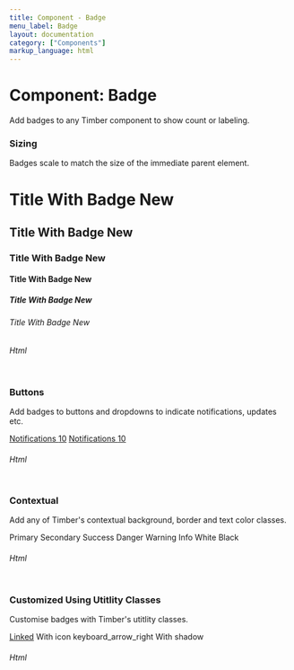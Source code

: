 ```yaml
---
title: Component - Badge
menu_label: Badge
layout: documentation
category: ["Components"]
markup_language: html
---
```


<div class="section-block">
  <div class="row pt-40 pt-md-40">
    <!-- Content Inner -->
    <div class="col w-9/12 w-md-full order-2 content-inner">
      <h1 class="font-light">Component: Badge</h1>
      <p>Add badges to any Timber component to show count or labeling.</p>
      <!-- Demo Block -->
      <div class="demo-block mt-80">
        <h3 class="font-light">Sizing</h3>
        <p>Badges scale to match the size of the immediate parent element.</p>
        <div class="p-30 rounded lead bg-grey-ultralight">
          <h1>Title With Badge <span class="badge rounded bg-pink color-white">New</span></h1>
          <h2>Title With Badge <span class="badge rounded bg-pink color-white">New</span></h2>
          <h3>Title With Badge <span class="badge rounded bg-pink color-white">New</span></h3>
          <h4>Title With Badge <span class="badge rounded bg-pink color-white">New</span></h4>
          <h5>Title With Badge <span class="badge rounded bg-pink color-white">New</span></h5>
          <h6>Title With Badge <span class="badge rounded bg-pink color-white">New</span></h6>
        </div>
      </div>
      <!-- Demo Block End -->
      <!-- code -->
      <h6 class="uppercase">Html</h6>
      <div class="rounded p-20 overflow-y-scroll mb-0 bg-gradient-grey-ultralight border-l border-4 border-solid border-indigo">
        <pre class="m-0 language-html"><code class="inline-block scrolling-touch"><!--<h1>Title With Badge <span class="badge rounded bg-pink color-white">New</span></h1>
--></code></pre>
      </div>
      <!-- code -->
      <!-- Demo Block -->
      <div class="demo-block mt-80">
        <h3 class="font-light">Buttons</h3>
        <p>Add badges to buttons and dropdowns to indicate notifications, updates etc.</p>
        <div class="p-30 rounded lead bg-grey-ultralight">
          <a href="#" class="button size-md mb-0 rounded">Notifications <span class="badge rounded ml-10 font-bold bg-white color-primary">10</span></a>
          <a href="#" class="button size-md mb-0 rounded-full bg-teal bg-hover-teal color-white">Notifications <span class="badge rounded-full ml-10 font-bold bg-white color-black">10</span></a>
        </div>
      </div>
      <!-- Demo Block End -->
      <!-- code -->
      <h6 class="uppercase">Html</h6>
      <div class="rounded p-20 overflow-y-scroll mb-0 bg-gradient-grey-ultralight border-l border-4 border-solid border-indigo">
        <pre class="m-0 language-html"><code class="inline-block scrolling-touch"><!--<a href="#" class="button size-md mb-0 rounded">Notifications <span class="badge rounded ml-10 font-bold bg-white color-primary">10</span></a>
<a href="#" class="button size-md mb-0 rounded-full bg-teal bg-hover-teal color-white">Notifications <span class="badge rounded-full ml-10 font-bold bg-white color-black">10</span></a>
--></code></pre>
      </div>
      <!-- code -->
      <!-- Demo Block -->
      <div class="demo-block mt-80">
        <h3 class="font-light">Contextual</h3>
        <p>Add any of Timber's contextual background, border and text color classes.</p>
        <div class="p-30 rounded lead bg-grey-ultralight">
          <span class="badge rounded bg-primary color-white">Primary</span>
          <span class="badge rounded bg-secondary color-white">Secondary</span>
          <span class="badge rounded bg-success color-white">Success</span>
          <span class="badge rounded bg-danger color-white">Danger</span>
          <span class="badge rounded bg-warning color-white">Warning</span>
          <span class="badge rounded bg-info color-white">Info</span>
          <span class="badge rounded bg-white color-black">White</span>
          <span class="badge rounded bg-black color-white">Black</span>
        </div>
      </div>
      <!-- Demo Block End -->
      <!-- code -->
      <h6 class="uppercase">Html</h6>
      <div class="rounded p-20 overflow-y-scroll mb-0 bg-gradient-grey-ultralight border-l border-4 border-solid border-indigo">
        <pre class="m-0 language-html"><code class="inline-block scrolling-touch"><!--<span class="badge rounded bg-primary color-white">Primary</span>
--></code></pre>
      </div>
      <!-- code -->
      <!-- Demo Block -->
      <div class="demo-block mt-80">
        <h3 class="font-light">Customized Using Utitlity Classes</h3>
        <p>Customise badges with Timber's utitlity classes.</p>
        <div class="p-30 rounded lead bg-grey-ultralight">
          <a href="#" class="badge py-5 px-10 rounded-full bg-primary bg-hover-pink color-white color-hover-white">Linked</a>
          <span class="badge py-5 px-10 rounded-full bg-secondary color-white">With icon <span class="icon-material m-0 text-tiny">keyboard_arrow_right</span></span>
          <span class="badge py-5 px-10 rounded-full bg-success shadow-x2 color-white">With shadow</span>
        </div>
      </div>
      <!-- Demo Block End -->
      <!-- code -->
      <h6 class="uppercase">Html</h6>
      <div class="rounded p-20 overflow-y-scroll mb-0 bg-gradient-grey-ultralight border-l border-4 border-solid border-indigo">
        <pre class="m-0 language-html"><code class="inline-block scrolling-touch"><!--<a href="#" class="badge py-5 px-10 rounded-full bg-primary bg-hover-pink color-white color-hover-white">Linked</a>
<span class="badge py-5 px-10 rounded-full bg-secondary color-white">With icon <span class="icon-material m-0 text-tiny">keyboard_arrow_right</span></span>
<span class="badge py-5 px-10 rounded-full bg-success shadow-x2 color-white">With shadow</span>
--></code></pre>
      </div>
      <!-- code -->
    </div>
    <!-- Content Inner End -->
		<!-- {{ sidebar }} -->
  </div>
</div>

